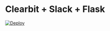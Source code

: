 # Clearbit + Slack + Flask

[![Deploy](https://www.herokucdn.com/deploy/button.png)](https://heroku.com/deploy)
